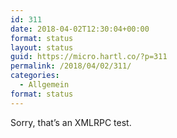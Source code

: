 ```yaml
---
id: 311
date: 2018-04-02T12:30:04+00:00
format: status
layout: status
guid: https://micro.hartl.co/?p=311
permalink: /2018/04/02/311/
categories:
  - Allgemein
format: status
---
```

Sorry, that’s an XMLRPC test.